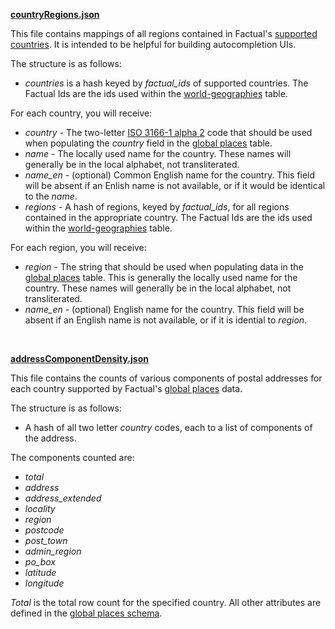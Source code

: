 **[countryRegions.json](https://github.com/Factual/places/blob/master/geographies/countryRegions.json)**

This file contains mappings of all regions contained in Factual's [supported countries](http://developer.factual.com/working-with-factual-places/). It is intended to be helpful for building autocompletion UIs.

The structure is as follows:
* *countries* is a hash keyed by *factual_ids* of supported countries. The Factual Ids are the ids used within the [world-geographies](http://www.factual.com/data/t/world-geographies) table.

For each country, you will receive:
* *country* - The two-letter [ISO 3166-1 alpha 2](http://en.wikipedia.org/wiki/ISO_3166-1_alpha-2) code that should be used when populating the *country* field in the [global places](http://www.factual.com/data/t/places) table.
* *name* - The locally used name for the country. These names will generally be in the local alphabet, not transliterated.
* *name_en* - (optional) Common English name for the country. This field will be absent if an Enlish name is not available, or if it would be identical to the *name*.
* *regions* - A hash of regions, keyed by *factual_ids*, for all regions contained in the appropriate country. The Factual Ids are the ids used within the [world-geographies](http://www.factual.com/data/t/world-geographies) table.

For each region, you will receive:
* *region* - The string that should be used when populating data in the [global places](http://www.factual.com/data/t/places) table. This is generally the locally used name for the country. These names will generally be in the local alphabet, not transliterated.
* *name_en* - (optional) English name for the country. This field will be absent if an English name is not available, or if it is idential to *region*.

<br/>

**[addressComponentDensity.json](https://github.com/Factual/places/blob/master/geographies/addressComponentDensity.json)**

This file contains the counts of various components of postal addresses for each country supported by Factual's [global places](http://www.factual.com/data/t/places) data.

The structure is as follows:
* A hash of all two letter *country* codes, each to a list of components of the address.

The components counted are:
* *total*
* *address*
* *address_extended*
* *locality*
* *region*
* *postcode*
* *post_town*
* *admin_region*
* *po_box*
* *latitude*
* *longitude*

*Total* is the total row count for the specified country. All other attributes are defined in the [global places schema](http://www.factual.com/data/t/places/schema).
